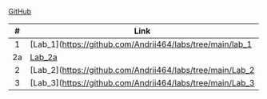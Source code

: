 [GitHub](https://github.com/Andrii464/labs.git)

| # | Link    |
|:---:|---------|
|  1  | [Lab_1](https://github.com/Andrii464/labs/tree/main/lab_1|
|  2a | [Lab_2a](https://github.com/Andrii464/labs/tree/main/Lab2a)|
|  2  | [Lab_2](https://github.com/Andrii464/labs/tree/main/Lab_2|
|  3  | [Lab_3](https://github.com/Andrii464/labs/tree/main/Lab_3|



